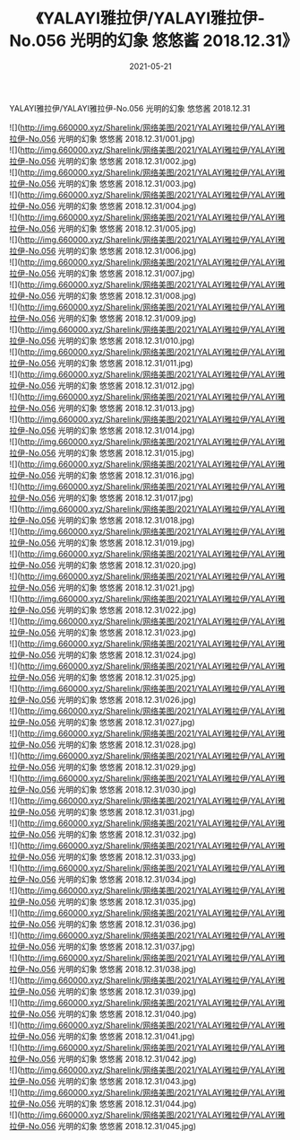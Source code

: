 ﻿---
layout: post
title:  《YALAYI雅拉伊/YALAYI雅拉伊-No.056 光明的幻象 悠悠酱 2018.12.31》
date:   2021-05-21
img: http://img.660000.xyz/Sharelink/网络美图/2021/YALAYI雅拉伊/YALAYI雅拉伊-No.056 光明的幻象 悠悠酱 2018.12.31/000.jpg
categories: [美女, 清纯, 唯美]
---

YALAYI雅拉伊/YALAYI雅拉伊-No.056 光明的幻象 悠悠酱 2018.12.31

 ![](http://img.660000.xyz/Sharelink/网络美图/2021/YALAYI雅拉伊/YALAYI雅拉伊-No.056 光明的幻象 悠悠酱 2018.12.31/001.jpg) <br>![](http://img.660000.xyz/Sharelink/网络美图/2021/YALAYI雅拉伊/YALAYI雅拉伊-No.056 光明的幻象 悠悠酱 2018.12.31/002.jpg) <br>![](http://img.660000.xyz/Sharelink/网络美图/2021/YALAYI雅拉伊/YALAYI雅拉伊-No.056 光明的幻象 悠悠酱 2018.12.31/003.jpg) <br>![](http://img.660000.xyz/Sharelink/网络美图/2021/YALAYI雅拉伊/YALAYI雅拉伊-No.056 光明的幻象 悠悠酱 2018.12.31/004.jpg) <br>![](http://img.660000.xyz/Sharelink/网络美图/2021/YALAYI雅拉伊/YALAYI雅拉伊-No.056 光明的幻象 悠悠酱 2018.12.31/005.jpg) <br>![](http://img.660000.xyz/Sharelink/网络美图/2021/YALAYI雅拉伊/YALAYI雅拉伊-No.056 光明的幻象 悠悠酱 2018.12.31/006.jpg) <br>![](http://img.660000.xyz/Sharelink/网络美图/2021/YALAYI雅拉伊/YALAYI雅拉伊-No.056 光明的幻象 悠悠酱 2018.12.31/007.jpg) <br>![](http://img.660000.xyz/Sharelink/网络美图/2021/YALAYI雅拉伊/YALAYI雅拉伊-No.056 光明的幻象 悠悠酱 2018.12.31/008.jpg) <br>![](http://img.660000.xyz/Sharelink/网络美图/2021/YALAYI雅拉伊/YALAYI雅拉伊-No.056 光明的幻象 悠悠酱 2018.12.31/009.jpg) <br>![](http://img.660000.xyz/Sharelink/网络美图/2021/YALAYI雅拉伊/YALAYI雅拉伊-No.056 光明的幻象 悠悠酱 2018.12.31/010.jpg) <br>![](http://img.660000.xyz/Sharelink/网络美图/2021/YALAYI雅拉伊/YALAYI雅拉伊-No.056 光明的幻象 悠悠酱 2018.12.31/011.jpg) <br>![](http://img.660000.xyz/Sharelink/网络美图/2021/YALAYI雅拉伊/YALAYI雅拉伊-No.056 光明的幻象 悠悠酱 2018.12.31/012.jpg) <br>![](http://img.660000.xyz/Sharelink/网络美图/2021/YALAYI雅拉伊/YALAYI雅拉伊-No.056 光明的幻象 悠悠酱 2018.12.31/013.jpg) <br>![](http://img.660000.xyz/Sharelink/网络美图/2021/YALAYI雅拉伊/YALAYI雅拉伊-No.056 光明的幻象 悠悠酱 2018.12.31/014.jpg) <br>![](http://img.660000.xyz/Sharelink/网络美图/2021/YALAYI雅拉伊/YALAYI雅拉伊-No.056 光明的幻象 悠悠酱 2018.12.31/015.jpg) <br>![](http://img.660000.xyz/Sharelink/网络美图/2021/YALAYI雅拉伊/YALAYI雅拉伊-No.056 光明的幻象 悠悠酱 2018.12.31/016.jpg) <br>![](http://img.660000.xyz/Sharelink/网络美图/2021/YALAYI雅拉伊/YALAYI雅拉伊-No.056 光明的幻象 悠悠酱 2018.12.31/017.jpg) <br>![](http://img.660000.xyz/Sharelink/网络美图/2021/YALAYI雅拉伊/YALAYI雅拉伊-No.056 光明的幻象 悠悠酱 2018.12.31/018.jpg) <br>![](http://img.660000.xyz/Sharelink/网络美图/2021/YALAYI雅拉伊/YALAYI雅拉伊-No.056 光明的幻象 悠悠酱 2018.12.31/019.jpg) <br>![](http://img.660000.xyz/Sharelink/网络美图/2021/YALAYI雅拉伊/YALAYI雅拉伊-No.056 光明的幻象 悠悠酱 2018.12.31/020.jpg) <br>![](http://img.660000.xyz/Sharelink/网络美图/2021/YALAYI雅拉伊/YALAYI雅拉伊-No.056 光明的幻象 悠悠酱 2018.12.31/021.jpg) <br>![](http://img.660000.xyz/Sharelink/网络美图/2021/YALAYI雅拉伊/YALAYI雅拉伊-No.056 光明的幻象 悠悠酱 2018.12.31/022.jpg) <br>![](http://img.660000.xyz/Sharelink/网络美图/2021/YALAYI雅拉伊/YALAYI雅拉伊-No.056 光明的幻象 悠悠酱 2018.12.31/023.jpg) <br>![](http://img.660000.xyz/Sharelink/网络美图/2021/YALAYI雅拉伊/YALAYI雅拉伊-No.056 光明的幻象 悠悠酱 2018.12.31/024.jpg) <br>![](http://img.660000.xyz/Sharelink/网络美图/2021/YALAYI雅拉伊/YALAYI雅拉伊-No.056 光明的幻象 悠悠酱 2018.12.31/025.jpg) <br>![](http://img.660000.xyz/Sharelink/网络美图/2021/YALAYI雅拉伊/YALAYI雅拉伊-No.056 光明的幻象 悠悠酱 2018.12.31/026.jpg) <br>![](http://img.660000.xyz/Sharelink/网络美图/2021/YALAYI雅拉伊/YALAYI雅拉伊-No.056 光明的幻象 悠悠酱 2018.12.31/027.jpg) <br>![](http://img.660000.xyz/Sharelink/网络美图/2021/YALAYI雅拉伊/YALAYI雅拉伊-No.056 光明的幻象 悠悠酱 2018.12.31/028.jpg) <br>![](http://img.660000.xyz/Sharelink/网络美图/2021/YALAYI雅拉伊/YALAYI雅拉伊-No.056 光明的幻象 悠悠酱 2018.12.31/029.jpg) <br>![](http://img.660000.xyz/Sharelink/网络美图/2021/YALAYI雅拉伊/YALAYI雅拉伊-No.056 光明的幻象 悠悠酱 2018.12.31/030.jpg) <br>![](http://img.660000.xyz/Sharelink/网络美图/2021/YALAYI雅拉伊/YALAYI雅拉伊-No.056 光明的幻象 悠悠酱 2018.12.31/031.jpg) <br>![](http://img.660000.xyz/Sharelink/网络美图/2021/YALAYI雅拉伊/YALAYI雅拉伊-No.056 光明的幻象 悠悠酱 2018.12.31/032.jpg) <br>![](http://img.660000.xyz/Sharelink/网络美图/2021/YALAYI雅拉伊/YALAYI雅拉伊-No.056 光明的幻象 悠悠酱 2018.12.31/033.jpg) <br>![](http://img.660000.xyz/Sharelink/网络美图/2021/YALAYI雅拉伊/YALAYI雅拉伊-No.056 光明的幻象 悠悠酱 2018.12.31/034.jpg) <br>![](http://img.660000.xyz/Sharelink/网络美图/2021/YALAYI雅拉伊/YALAYI雅拉伊-No.056 光明的幻象 悠悠酱 2018.12.31/035.jpg) <br>![](http://img.660000.xyz/Sharelink/网络美图/2021/YALAYI雅拉伊/YALAYI雅拉伊-No.056 光明的幻象 悠悠酱 2018.12.31/036.jpg) <br>![](http://img.660000.xyz/Sharelink/网络美图/2021/YALAYI雅拉伊/YALAYI雅拉伊-No.056 光明的幻象 悠悠酱 2018.12.31/037.jpg) <br>![](http://img.660000.xyz/Sharelink/网络美图/2021/YALAYI雅拉伊/YALAYI雅拉伊-No.056 光明的幻象 悠悠酱 2018.12.31/038.jpg) <br>![](http://img.660000.xyz/Sharelink/网络美图/2021/YALAYI雅拉伊/YALAYI雅拉伊-No.056 光明的幻象 悠悠酱 2018.12.31/039.jpg) <br>![](http://img.660000.xyz/Sharelink/网络美图/2021/YALAYI雅拉伊/YALAYI雅拉伊-No.056 光明的幻象 悠悠酱 2018.12.31/040.jpg) <br>![](http://img.660000.xyz/Sharelink/网络美图/2021/YALAYI雅拉伊/YALAYI雅拉伊-No.056 光明的幻象 悠悠酱 2018.12.31/041.jpg) <br>![](http://img.660000.xyz/Sharelink/网络美图/2021/YALAYI雅拉伊/YALAYI雅拉伊-No.056 光明的幻象 悠悠酱 2018.12.31/042.jpg) <br>![](http://img.660000.xyz/Sharelink/网络美图/2021/YALAYI雅拉伊/YALAYI雅拉伊-No.056 光明的幻象 悠悠酱 2018.12.31/043.jpg) <br>![](http://img.660000.xyz/Sharelink/网络美图/2021/YALAYI雅拉伊/YALAYI雅拉伊-No.056 光明的幻象 悠悠酱 2018.12.31/044.jpg) <br>![](http://img.660000.xyz/Sharelink/网络美图/2021/YALAYI雅拉伊/YALAYI雅拉伊-No.056 光明的幻象 悠悠酱 2018.12.31/045.jpg) <br>